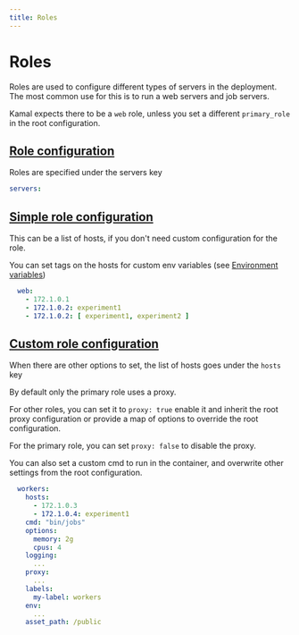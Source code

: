 ```yaml
---
title: Roles
---
```


# Roles


Roles are used to configure different types of servers in the deployment.
The most common use for this is to run a web servers and job servers.

Kamal expects there to be a `web` role, unless you set a different `primary_role`
in the root configuration.

## [Role configuration](#role-configuration)

Roles are specified under the servers key
```yaml
servers:
```
## [Simple role configuration](#simple-role-configuration)


This can be a list of hosts, if you don't need custom configuration for the role.

You can set tags on the hosts for custom env variables (see [Environment variables](../environment-variables))
```yaml
  web:
    - 172.1.0.1
    - 172.1.0.2: experiment1
    - 172.1.0.2: [ experiment1, experiment2 ]
```
## [Custom role configuration](#custom-role-configuration)

When there are other options to set, the list of hosts goes under the `hosts` key

By default only the primary role uses a proxy.

For other roles, you can set it to `proxy: true` enable it and inherit the root proxy
configuration or provide a map of options to override the root configuration.

For the primary role, you can set `proxy: false` to disable the proxy.

You can also set a custom cmd to run in the container, and overwrite other settings
from the root configuration.
```yaml
  workers:
    hosts:
      - 172.1.0.3
      - 172.1.0.4: experiment1
    cmd: "bin/jobs"
    options:
      memory: 2g
      cpus: 4
    logging:
      ...
    proxy:
      ...
    labels:
      my-label: workers
    env:
      ...
    asset_path: /public
```
